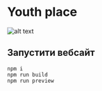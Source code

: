 # Youth place

![alt text](image.png)

## Запустити вебсайт
```
npm i
npm run build
npm run preview
```
